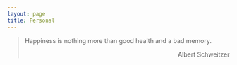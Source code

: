 ```yaml
---
layout: page
title: Personal
---
```


> Happiness is nothing more than good health and a bad memory.
> <div style="text-align: right"> Albert Schweitzer </div>
